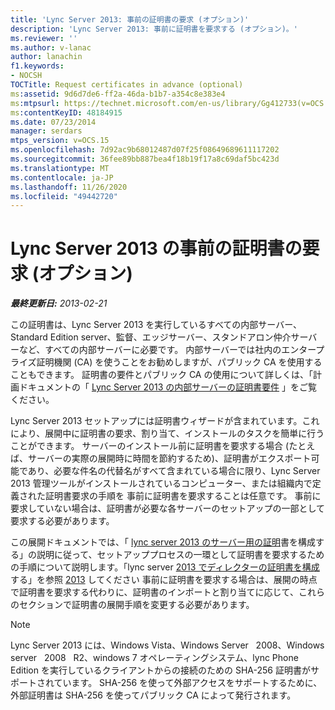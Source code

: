 ```yaml
---
title: 'Lync Server 2013: 事前の証明書の要求 (オプション)'
description: 'Lync Server 2013: 事前に証明書を要求する (オプション)。'
ms.reviewer: ''
ms.author: v-lanac
author: lanachin
f1.keywords:
- NOCSH
TOCTitle: Request certificates in advance (optional)
ms:assetid: 9d6d7de6-ff2a-46da-b1b7-a354c8e383e4
ms:mtpsurl: https://technet.microsoft.com/en-us/library/Gg412733(v=OCS.15)
ms:contentKeyID: 48184915
ms.date: 07/23/2014
manager: serdars
mtps_version: v=OCS.15
ms.openlocfilehash: 7d92ac9b68012487d07f25f08649689611117202
ms.sourcegitcommit: 36fee89bb887bea4f18b19f17a8c69daf5bc423d
ms.translationtype: MT
ms.contentlocale: ja-JP
ms.lasthandoff: 11/26/2020
ms.locfileid: "49442720"
---
```

# <a name="request-certificates-in-advance-optional-for-lync-server-2013"></a>Lync Server 2013 の事前の証明書の要求 (オプション)

<div data-xmlns="http://www.w3.org/1999/xhtml">

<div class="topic" data-xmlns="http://www.w3.org/1999/xhtml" data-msxsl="urn:schemas-microsoft-com:xslt" data-cs="https://msdn.microsoft.com/">

<div data-asp="https://msdn2.microsoft.com/asp">



</div>

<div id="mainSection">

<div id="mainBody">

<span> </span>

_**最終更新日:** 2013-02-21_

この証明書は、Lync Server 2013 を実行しているすべての内部サーバー、Standard Edition server、監督、エッジサーバー、スタンドアロン仲介サーバーなど、すべての内部サーバーに必要です。 内部サーバーでは社内のエンタープライズ証明機関 (CA) を使うことをお勧めしますが、パブリック CA を使用することもできます。 証明書の要件とパブリック CA の使用について詳しくは、「計画ドキュメントの「 [Lync Server 2013 の内部サーバーの証明書要件](lync-server-2013-certificate-requirements-for-internal-servers.md) 」をご覧ください。

Lync Server 2013 セットアップには証明書ウィザードが含まれています。これにより、展開中に証明書の要求、割り当て、インストールのタスクを簡単に行うことができます。 サーバーのインストール前に証明書を要求する場合 (たとえば、サーバーの実際の展開時に時間を節約するため)、証明書がエクスポート可能であり、必要な件名の代替名がすべて含まれている場合に限り、Lync Server 2013 管理ツールがインストールされているコンピューター、または組織内で定義された証明書要求の手順を 事前に証明書を要求することは任意です。 事前に要求していない場合は、証明書が必要な各サーバーのセットアップの一部として要求する必要があります。

この展開ドキュメントでは、「 [lync server 2013 のサーバー用の証明](lync-server-2013-configure-certificates-for-servers.md)書を構成する」の説明に従って、セットアッププロセスの一環として証明書を要求するための手順について説明します。「lync server [2013 でディレクターの証明書を構成](lync-server-2013-configure-certificates-for-the-director.md)する」を参照 [2013](lync-server-2013-install-the-files-for-mediation-server.md) してください 事前に証明書を要求する場合は、展開の時点で証明書を要求する代わりに、証明書のインポートと割り当てに応じて、これらのセクションで証明書の展開手順を変更する必要があります。

<div>


> [!NOTE]  
> Lync Server 2013 には、Windows Vista、Windows Server &nbsp; 2008、Windows server &nbsp; 2008 &nbsp; R2、windows 7 オペレーティングシステム、lync Phone Edition を実行しているクライアントからの接続のための SHA-256 証明書がサポートされています。 SHA-256 を使って外部アクセスをサポートするために、外部証明書は SHA-256 を使ってパブリック CA によって発行されます。



</div>

</div>

<span> </span>

</div>

</div>

</div>

